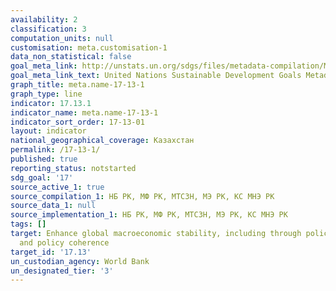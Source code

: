 ```yaml
---
availability: 2
classification: 3
computation_units: null
customisation: meta.customisation-1
data_non_statistical: false
goal_meta_link: http://unstats.un.org/sdgs/files/metadata-compilation/Metadata-Goal-17.pdf
goal_meta_link_text: United Nations Sustainable Development Goals Metadata (pdf 468kB)
graph_title: meta.name-17-13-1
graph_type: line
indicator: 17.13.1
indicator_name: meta.name-17-13-1
indicator_sort_order: 17-13-01
layout: indicator
national_geographical_coverage: Казахстан
permalink: /17-13-1/
published: true
reporting_status: notstarted
sdg_goal: '17'
source_active_1: true
source_compilation_1: НБ РК, МФ РК, МТСЗН, МЭ РК, КС МНЭ РК
source_data_1: null
source_implementation_1: НБ РК, МФ РК, МТСЗН, МЭ РК, КС МНЭ РК
tags: []
target: Enhance global macroeconomic stability, including through policy coordination
  and policy coherence
target_id: '17.13'
un_custodian_agency: World Bank
un_designated_tier: '3'
---
```

